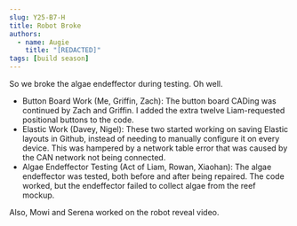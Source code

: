 ```yaml
---
slug: Y25-B7-H
title: Robot Broke
authors:
  - name: Augie
    title: "[REDACTED]"
tags: [build season]
---
```

So we broke the algae endeffector during testing. Oh well.
* Button Board Work (Me, Griffin, Zach): The button board CADing was continued by Zach and Griffin. I added the extra twelve Liam-requested positional buttons to the code. 
* Elastic Work (Davey, Nigel): These two started working on saving Elastic layouts in Github, instead of needing to manually configure it on every device. This was hampered by a network table error that was caused by the CAN network not being connected. 
* Algae Endeffector Testing (Act of Liam, Rowan, Xiaohan): The algae endeffector was tested, both before and after being repaired. The code worked, but the endeffector failed to collect algae from the reef mockup.

Also, Mowi and Serena worked on the robot reveal video. 